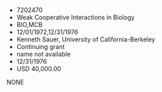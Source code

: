 * 7202470
* Weak Cooperative Interactions in Biology
* BIO,MCB
* 12/01/1972,12/31/1976
* Kenneth Sauer, University of California-Berkeley
* Continuing grant
*   name not available
* 12/31/1976
* USD 40,000.00

NONE